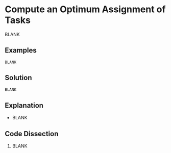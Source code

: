 # Compute an Optimum Assignment of Tasks
BLANK

## Examples
```
BLANK
```

## Solution
```python
BLANK
```

## Explanation
* BLANK

## Code Dissection
1. BLANK